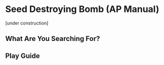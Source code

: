 # Seed Destroying Bomb (AP Manual)
[under construction]

## What Are You Searching For?


## Play Guide
